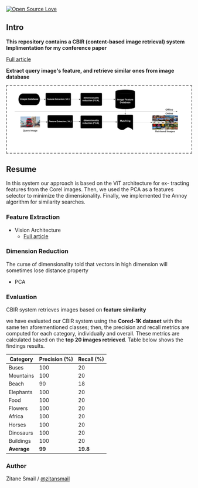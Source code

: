 [![Open Source Love](https://badges.frapsoft.com/os/v1/open-source-150x25.png?v=103)](https://github.com/ellerbrock/open-source-badges/)

## Intro 
__This repository contains a CBIR (content-based image retrieval) system Implimentation for my conference paper__

[Full article](https://link.springer.com/chapter/10.1007/978-3-031-26254-8_9)

__Extract query image's feature, and retrieve similar ones from image database__

<img align='center' style="border-color:gray;border-width:2px;border-style:dashed"   src='/images/approach.png'></img>


## Resume

In this system our approach is based on the ViT architecture for ex-
tracting features from the Corel images. Then, we used the PCA as a features selector
to minimize the dimensionality. Finally, we implemented the Annoy algorithm for
similarity searches.

### Feature Extraction

- Vision Architecture
  - [Full article](https://arxiv.org/pdf/2010.11929.pdf)


### Dimension Reduction
The curse of dimensionality told that vectors in high dimension will sometimes lose distance property
- PCA


###  Evaluation

CBIR system retrieves images based on __feature similarity__

we have evaluated our CBIR system using the **Cored-1K dataset** with the same ten aforementioned classes; then, the precision and recall metrics are computed for each category, individually and overall. These metrics are calculated based on the **top 20 images retrieved**. Table below shows the findings results.

Category | Precision (%) | Recall (%) 
--- | --- | ---
Buses | 100 | 20 
Mountains | 100 | 20 
Beach | 90 | 18 
Elephants | 100 | 20 
Food | 100 | 20 
Flowers | 100 | 20 
Africa | 100 | 20 
Horses | 100 | 20 
Dinosaurs | 100 | 20 
Buildings | 100 | 20 
**Average**| **99** | **19.8** 


### Author
Zitane Smail / [@zitansmail](http://zitansmail.com)